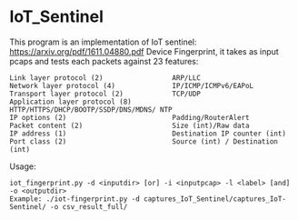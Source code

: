 # IoT_Sentinel

This program is an implementation of IoT sentinel: https://arxiv.org/pdf/1611.04880.pdf 
Device Fingerprint, it takes as input pcaps and tests each packets against 23 features: 


    Link layer protocol (2)                 ARP/LLC
    Network layer protocol (4)              IP/ICMP/ICMPv6/EAPoL
    Transport layer protocol (2)            TCP/UDP
    Application layer protocol (8)          HTTP/HTTPS/DHCP/BOOTP/SSDP/DNS/MDNS/ NTP
    IP options (2)                          Padding/RouterAlert
    Packet content (2)                      Size (int)/Raw data
    IP address (1)                          Destination IP counter (int)
    Port class (2)                          Source (int) / Destination (int)



Usage:  
```
iot_fingerprint.py -d <inputdir> [or] -i <inputpcap> -l <label> [and] -o <outputdir>  
Example: ./iot-fingerprint.py -d captures_IoT_Sentinel/captures_IoT-Sentinel/ -o csv_result_full/
```
